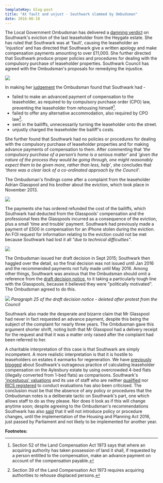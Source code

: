 ```yaml
---
templateKey: blog-post
title: "At fault and unjust - Southwark slammed by Ombudsman"
date: 2016-06-18
---
```

The Local Government Ombudsman has delivered a [damning verdict](http://35percent.org/img/LGO_Glasspool14-019-995.pdf) on Southwark's eviction of the last leaseholder from the Heygate estate. She has ruled that Southwark was at 'fault', causing the leaseholder an 'injustice' and has directed that Southwark give a written apology and make compensation payments amounting to over £11,000. She further directed that Southwark produce proper policies and procedures for dealing with the compulsory purchase of leaseholder properties. Southwark Council has agreed with the Ombudsman's proposals for remedying the injustice.

![](http://35percent.org/img/FINALDECISION.png)

In making her [judgement](http://www.lgo.org.uk/decisions/housing/other/14-019-995) the Ombudsman found that Southwark had - 

 * failed to make an advanced payment of compensation to the leaseholder, as required to by compulsory purchase order (CPO) law, preventing the leaseholder from rehousing himself[^1].
 * failed to offer any alternative accommodation, also required by CPO law[^2].
 * sent in the bailiffs, unnecessarily turning the leaseholder onto the street.
 * unjustly charged the leaseholder the bailiff's costs.
 
She further found that Southwark had no policies or procedures for dealing with the compulsory purchase of leaseholder properties and for making advance payments of compensation to them. After commenting that *'the compulsory purchase of a person’s home is a serious matter'* and *'given the nature of the process they would be going through, one might reasonably expect them to be given more, rather than less, help'*, she concludes that *'there was a clear lack of a co-ordinated approach by the Council'*.

The Ombudsman's findings come after a complaint from the leaseholder Adrian Glasspool and his brother about the eviction, which took place in November 2013.  

![](http://35percent.org/img/guardiandeathknell.png)

The payments she has ordered refunded the cost of the bailiffs, which Southwark had deducted from the Glasspools' compensation and the professional fees the Glasspools incurred as a consequence of the eviction, plus a small 'time and trouble' payment.   Southwark had previously made a payment of £500 in compensation for an iPhone stolen during the eviction. An FOI request for information relating to the eviction could not be met because Southwark had lost it all _"due to technical difficulties"_.

![](http://35percent.org/img/handlingfoi.png)

The Ombudsman issued her draft decision in Sept 2015; Southwark then haggled over the detail, so the final decision was not issued until Jan 2016 and the recommended payments not fully made until May 2016. Among other things, Southwark was anxious that the Ombudsman should omit a reference from the [draft decision notice](http://35percent.org/img/Draftdecision.pdf), to it taking a particularly tough line with the Glasspools, because it believed they were "politically motivated". The Ombudsman agreed to do this.

![](http://35percent.org/img/politicallymotivated.png)
*Paragraph 25 of the draft decision notice - deleted after protest from the Council*

Southwark also made the desperate and bizarre claim that Mr Glasspool had never in fact requested an advance payment, despite this being the subject of the complaint for nearly three years. The Ombdusman gave this argument shorter shrift, noting both that Mr Glasspool had a delivery receipt for the request and that it was a matter only raised after the complaint had been referred to her. 

A charitable interpretation of this case is that Southwark are simply incompetent. A more realistic interpretation is that it is hostile to leaseholders on estates it earmarks for regeneration. We have [previously blogged](http://35percent.org/2014-05-16-southwark-gives-green-light-to-slum-landlords/) about Southwark's outrageous practice of calculating leaseholder compensation on the Aylesbury estate by using overcrowded 4-bed flats (illegally converted from 1-bed flats) as comparisons. Southwark's  ['incestuous' valuations](http://35percent.org/2014-05-30-aylesbury-leaseholder-fights-incestuous-valuation/) and its use of staff who are neither [qualified](http://crappistmartin.github.io/images/PMcGreal_Email28April2015.pdf) nor [RICS registered](http://crappistmartin.github.io/images/ALAG_RICS.pdf) to conduct evaluations has also been criticised. The conclusion must be that the absence of any policy or procedures that the Ombudsman notes is a deliberate tactic on Southwark's part, one which allows staff to do as they please. Nor does it look as if this will change anytime soon; despite agreeing to the Ombudsman's recommendations Southwark has also [said](http://35percent.org/img/LGO_apology.pdf) that it will not introduce policy or procedure changes, until the implementation of the Housing and Planning Act 2016, just passed by Parliament and not likely to be implemented for another year.

__Footnotes:__

[^1]: Section 52 of the Land Compensation Act 1973 says that where an acquiring authority has taken possession of land it shall, if requested by a person entitled to the compensation, make an advance payment on account of the compensation payable.

[^2]: Section 39 of the Land Compensation Act 1973 requires acquiring authorities to rehouse displaced persons.






